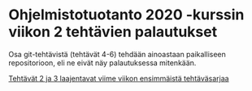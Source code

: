 # Ohjelmistotuotanto 2020 -kurssin viikon 2 tehtävien palautukset

Osa git-tehtävistä (tehtävät 4-6) tehdään ainoastaan paikalliseen repositorioon, eli ne eivät näy palautuksessa mitenkään.

[Tehtävät 2 ja 3 laajentavat viime viikon ensimmäistä tehtäväsarjaa](https://github.com/nikomn/ohtu-2020-viikko1)
